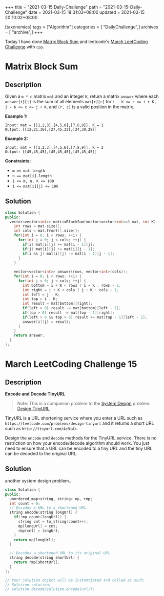 +++
title = "2021-03-15 Daily-Challenge"
path = "2021-03-15-Daily-Challenge"
date = 2021-03-15 18:31:03+08:00
updated = 2021-03-15 20:10:02+08:00

[taxonomies]
tags = ["Algorithm"]
categories = [ "DailyChallenge",]
archives = [ "archive",]
+++

Today I have done [Matrix Block Sum](https://leetcode.com/problems/matrix-block-sum/) and leetcode's [March LeetCoding Challenge](https://leetcode.com/explore/challenge/card/march-leetcoding-challenge-2021/590/week-3-march-15th-march-21st/3673/) with `cpp`.

<!-- more -->

# Matrix Block Sum

## Description

Given a `m * n` matrix `mat` and an integer `K`, return a matrix `answer` where each `answer[i][j]` is the sum of all elements `mat[r][c]` for `i - K <= r <= i + K, j - K <= c <= j + K`, and `(r, c)` is a valid position in the matrix.

 

**Example 1:**

```
Input: mat = [[1,2,3],[4,5,6],[7,8,9]], K = 1
Output: [[12,21,16],[27,45,33],[24,39,28]]
```

**Example 2:**

```
Input: mat = [[1,2,3],[4,5,6],[7,8,9]], K = 2
Output: [[45,45,45],[45,45,45],[45,45,45]]
```

 

**Constraints:**

- `m == mat.length`
- `n == mat[i].length`
- `1 <= m, n, K <= 100`
- `1 <= mat[i][j] <= 100`

## Solution

``` cpp
class Solution {
public:
  vector<vector<int>> matrixBlockSum(vector<vector<int>>& mat, int K) {
    int rows = mat.size();
    int cols = mat.front().size();
    for(int i = 0; i < rows; ++i) {
      for(int j = 0; j < cols; ++j) {
        if(i) mat[i][j] += mat[i - 1][j];
        if(j) mat[i][j] += mat[i][j - 1];
        if(i && j) mat[i][j] -= mat[i - 1][j - 1];
      }
    }
    
    vector<vector<int>> answer(rows, vector<int>(cols));
    for(int i = 0; i < rows; ++i) {
      for(int j = 0; j < cols; ++j) {
        int bottom = i + K < rows ? i + K : rows - 1;
        int right = j + K < cols ? j + K : cols - 1;
        int left = j - K;
        int top = i - K;
        int result = mat[bottom][right];
        if(left > 0) result -= mat[bottom][left - 1];
        if(top > 0) result -= mat[top - 1][right];
        if(left > 0 && top > 0) result += mat[top - 1][left - 1];
        answer[i][j] = result;
      }
    }
    return answer;
  }
};

```

# March LeetCoding Challenge 15

## Description

**Encode and Decode TinyURL**

> Note: This is a companion problem to the [System Design](https://leetcode.com/discuss/interview-question/system-design/) problem: [Design TinyURL](https://leetcode.com/discuss/interview-question/124658/Design-a-URL-Shortener-(-TinyURL-)-System/).

TinyURL is a URL shortening service where you enter a URL such as `https://leetcode.com/problems/design-tinyurl` and it returns a short URL such as `http://tinyurl.com/4e9iAk`.

Design the `encode` and `decode` methods for the TinyURL service. There is no restriction on how your encode/decode algorithm should work. You just need to ensure that a URL can be encoded to a tiny URL and the tiny URL can be decoded to the original URL.

## Solution

another system design problem...

``` cpp
class Solution {
public:
  unordered_map<string, string> mp, rmp;
  int count = 0;
  // Encodes a URL to a shortened URL.
  string encode(string longUrl) {
    if(!mp.count(longUrl)) {
      string cnt = to_string(count++);
      mp[longUrl] = cnt;
      rmp[cnt] = longUrl;
    }
    return mp[longUrl];
  }

  // Decodes a shortened URL to its original URL.
  string decode(string shortUrl) {
    return rmp[shortUrl];
  }
};

// Your Solution object will be instantiated and called as such:
// Solution solution;
// solution.decode(solution.encode(url));
```
